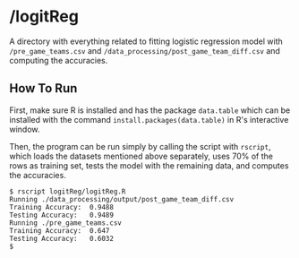 # /logitReg

A directory with everything related to fitting logistic regression model with
`/pre_game_teams.csv` and `/data_processing/post_game_team_diff.csv` and computing the accuracies.

## How To Run

First, make sure R is installed and has the package `data.table` which can be
installed with the command `install.packages(data.table)` in R's interactive
window.

Then, the program can be run simply by calling the script with `rscript`, which loads the datasets mentioned above separately, uses 70% of the rows as training set, tests the model with the remaining data, and computes the accuracies.

```
$ rscript logitReg/logitReg.R
Running ./data_processing/output/post_game_team_diff.csv
Training Accuracy:	0.9488
Testing Accuracy:	0.9489
Running ./pre_game_teams.csv
Training Accuracy:	0.647
Testing Accuracy:	0.6032
$
```
